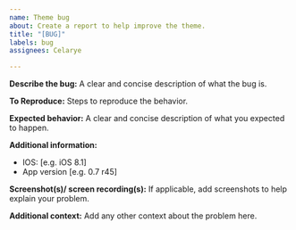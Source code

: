```yaml
---
name: Theme bug
about: Create a report to help improve the theme.
title: "[BUG]"
labels: bug
assignees: Celarye

---
```


**Describe the bug:**
A clear and concise description of what the bug is.

**To Reproduce:**
Steps to reproduce the behavior.

**Expected behavior:**
A clear and concise description of what you expected to happen.

**Additional information:**
 - IOS: [e.g. iOS 8.1]
 - App version [e.g. 0.7 r45]

**Screenshot(s)/ screen recording(s):**
If applicable, add screenshots to help explain your problem.

**Additional context:**
Add any other context about the problem here.
